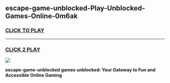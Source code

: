 
## escape-game-unblocked-Play-Unblocked-Games-Online-0m6ak
<h3>
<a href="https://premium76.site?title=escape-game-unblocked&ref=25A">CLICK TO PLAY</a></h3>
<hr>

<h3>
<a href="https://premium76.site?title=escape-game-unblocked&ref=25A">CLICK 2 PLAY</a>
  
</h3>

<a href="https://premium76.site?title=escape-game-unblocked&ref=25A"><img src="https://clearcache.store/games.png"></a>


**escape-game-unblocked games unblocked: Your Gateway to Fun and Accessible Online Gaming**
